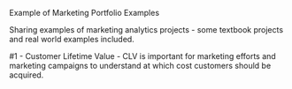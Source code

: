 Example of Marketing Portfolio Examples

Sharing examples of marketing analytics projects - some textbook projects and
real world examples included.

#1 - Customer Lifetime Value - CLV is important for marketing efforts and marketing
campaigns to understand at which cost customers should be acquired.